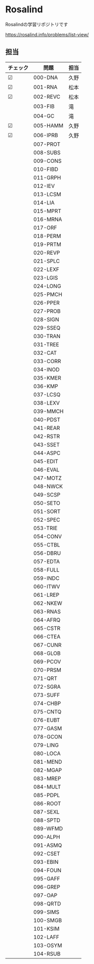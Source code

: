 # Rosalind
Rosalindの学習リポジトリです

https://rosalind.info/problems/list-view/


## 担当

| チェック |  問題      | 担当 |
| ---- | -------- | -- |
| ☑    | 000-DNA  |  久野  |
| ☑    | 001-RNA  |  松本  |
| ☑    | 002-REVC |  松本  |
|      | 003-FIB  | 滝   |
|      | 004-GC   |  滝  |
|  ☑    | 005-HAMM |  久野  |
|  ☑    | 006-IPRB |  久野  |
|      | 007-PROT |    |
|      | 008-SUBS |    |
|      | 009-CONS |    |
|      | 010-FIBD |    |
|      | 011-GRPH |    |
|      | 012-IEV  |    |
|      | 013-LCSM |    |
|      | 014-LIA  |    |
|      | 015-MPRT |    |
|      | 016-MRNA |    |
|      | 017-ORF  |    |
|      | 018-PERM |    |
|      | 019-PRTM |    |
|      | 020-REVP |    |
|      | 021-SPLC |    |
|      | 022-LEXF |    |
|      | 023-LGIS |    |
|      | 024-LONG |    |
|      | 025-PMCH |    |
|      | 026-PPER |    |
|      | 027-PROB |    |
|      | 028-SIGN |    |
|      | 029-SSEQ |    |
|      | 030-TRAN |    |
|      | 031-TREE |    |
|      | 032-CAT  |    |
|      | 033-CORR |    |
|      | 034-INOD |    |
|      | 035-KMER |    |
|      | 036-KMP  |    |
|      | 037-LCSQ |    |
|      | 038-LEXV |    |
|      | 039-MMCH |    |
|      | 040-PDST |    |
|      | 041-REAR |    |
|      | 042-RSTR |    |
|      | 043-SSET |    |
|      | 044-ASPC |    |
|      | 045-EDIT |    |
|      | 046-EVAL |    |
|      | 047-MOTZ |    |
|      | 048-NWCK |    |
|      | 049-SCSP |    |
|      | 050-SETO |    |
|      | 051-SORT |    |
|      | 052-SPEC |    |
|      | 053-TRIE |    |
|      | 054-CONV |    |
|      | 055-CTBL |    |
|      | 056-DBRU |    |
|      | 057-EDTA |    |
|      | 058-FULL |    |
|      | 059-INDC |    |
|      | 060-ITWV |    |
|      | 061-LREP |    |
|      | 062-NKEW |    |
|      | 063-RNAS |    |
|      | 064-AFRQ |    |
|      | 065-CSTR |    |
|      | 066-CTEA |    |
|      | 067-CUNR |    |
|      | 068-GLOB |    |
|      | 069-PCOV |    |
|      | 070-PRSM |    |
|      | 071-QRT  |    |
|      | 072-SGRA |    |
|      | 073-SUFF |    |
|      | 074-CHBP |    |
|      | 075-CNTQ |    |
|      | 076-EUBT |    |
|      | 077-GASM |    |
|      | 078-GCON |    |
|      | 079-LING |    |
|      | 080-LOCA |    |
|      | 081-MEND |    |
|      | 082-MGAP |    |
|      | 083-MREP |    |
|      | 084-MULT |    |
|      | 085-PDPL |    |
|      | 086-ROOT |    |
|      | 087-SEXL |    |
|      | 088-SPTD |    |
|      | 089-WFMD |    |
|      | 090-ALPH |    |
|      | 091-ASMQ |    |
|      | 092-CSET |    |
|      | 093-EBIN |    |
|      | 094-FOUN |    |
|      | 095-GAFF |    |
|      | 096-GREP |    |
|      | 097-OAP  |    |
|      | 098-QRTD |    |
|      | 099-SIMS |    |
|      | 100-SMGB |    |
|      | 101-KSIM |    |
|      | 102-LAFF |    |
|      | 103-OSYM |    |
|      | 104-RSUB |    |
